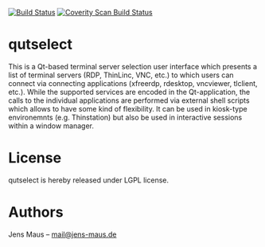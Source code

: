 [![Build Status](https://travis-ci.org/hzdr/qutselect.svg?branch=master)](https://travis-ci.org/hzdr/qutselect)
[![Coverity Scan Build Status](https://scan.coverity.com/projects/16635/badge.svg)](https://scan.coverity.com/projects/16635)

# qutselect
This is a Qt-based terminal server selection user interface which presents a list of terminal servers (RDP, ThinLinc, VNC, etc.) to which users can connect via connecting applications (xfreerdp, rdesktop, vncviewer, tlclient, etc.). While the supported services are encoded in the Qt-application, the calls to the individual applications are performed via external shell scripts which allows to have some kind of flexibility. It can be used in kiosk-type environemnts (e.g. Thinstation) but also be used in interactive sessions within a window manager.

# License
qutselect is hereby released under LGPL license.

# Authors
Jens Maus – <mail@jens-maus.de>

